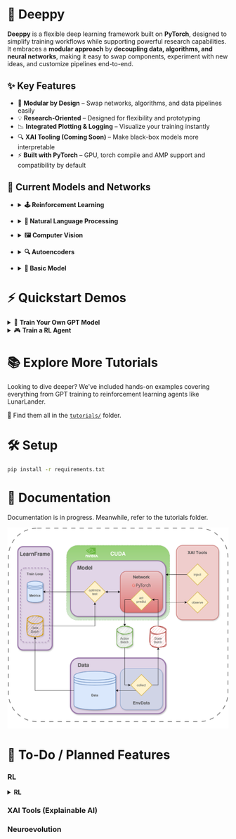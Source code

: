# 🔩 Deeppy

**Deeppy** is a flexible deep learning framework built on **PyTorch**, designed to simplify training workflows while supporting powerful research capabilities. It embraces a **modular approach** by **decoupling data, algorithms, and neural networks**, making it easy to swap components, experiment with new ideas, and customize pipelines end-to-end.


## ✨ Key Features

- 🔧 **Modular by Design** – Swap networks, algorithms, and data pipelines easily  
- 💡 **Research-Oriented** – Designed for flexibility and prototyping  
- 📉 **Integrated Plotting & Logging** – Visualize your training instantly  
- 🔍 **XAI Tooling (Coming Soon)** – Make black-box models more interpretable  
- ⚡ **Built with PyTorch** – GPU, torch compile and AMP support and compatibility by default  

## 🧰 Current Models and Networks

-    <details> <summary><strong>🕹️ Reinforcement Learning</strong></summary>

        - [⚙️  DQN](models/rl/dqn.py) 
            📝 [Tutorial](tutorials/RL_algorithm_tutorials.ipynb)

        - [⚙️  Double DQN](models/rl/dqn.py) - 📝 [Tutorial](tutorials/RL_algorithm_tutorials.ipynb)


        - [⚙️  SAC](models/rl/sac.py) - 📝 [Tutorial](tutorials/RL_algorithm_tutorials.ipynb)
        
</details>

- <details> <summary><strong>📢 Natural Language Processing</strong></summary>

	- [⚙️  GPT](models/nlp/gpt.py) 
	📝 [Tutorial](tutorials/GPT-tutorial.ipynb)

</details>

- <details> <summary><strong>🖼️ Computer Vision</strong></summary>

    - [⚙️  SANE](models/cv/sane.py) 📝 [Tutorial](tutorials/SANE_tutorial.ipynb.ipynb)

    - [⚙️  NeRF](models/cv/nerf.py) 
</details>

- <details> <summary><strong>🔍 Autoencoders</strong></summary>

    - [⚙️  B-VAE](models/autoencoder/b_vae.py) 
    
</details>

- <details> <summary><strong>🔬 Basic Model</strong></summary>

    - [⚙️  Model](models/base_model.py) 
        
        📝 [Introduction Tutorial](tutorials/introduction.ipynb) 
    
        📝 [Advanced Tutorial](tutorials/networks_advanced.ipynb)

</details>





# ⚡ Quickstart Demos

<details>
<summary>🧠 <strong>Train Your Own GPT Model</strong></summary>


### 📝 Step 1: Load Your Dataset

```python
with open("assets/shakespeare.txt", "r", encoding = "utf-8") as f:
    text = f.read()

encoding = tiktoken.encoding_for_model("gpt-2")
data = GPTText(text=text, tokenizer=encoding, context_size = context_size)
```

### 🧱 Step 2: Build the GPT-Model

```python
GPT_params = {
    "optimizer_params":Optimizer_params,
    "vocab_size":vocab_size,
    "embed_dim":embed_dim,
    "num_heads":num_heads,
    "num_layers":num_layers,
    "context_size":context_size,
    "device":device,
    "criterion":nn.CrossEntropyLoss(ignore_index = -1),
}

model = GPT(GPT_params)
```
📊 Total Parameters: ~28.9M

### 🔁 Step 3: Train the Model
```python
lf = LearnFrame(model,data)

for i in range(epoch):
    lf.optimize()
lf.plot(show_result=True, log=True)
```
![](tutorials/assets/GPT.png)

### ✍️ Step 4: Generate Text
```python
model.generate("KING RICHARD III: \n On this very beautiful day, let us")
```
KING RICHARD III: 

 On this very beautiful day, let us us hear
 
The way of the king.


DUKE OF YORK::

I will not be avoided'd with my heart.

DUKEKE VINCENTIO:

I thank you, good father.

LLUCIO:

I thank you, good my lord; I'll to your your daughter.

KING EDWARD IV:

Now, by the jealous queen

</details>

<details> <summary>🎮 <strong>Train a RL Agent</strong></summary>

	
### 🌍 Step 1: Set Up Environment

```python
import deeppy as dp

env = gym.make("LunarLander-v1")
data = dp.EnvData(env, buffer_size=100000)
```  
### 🧠 Step 2: Create Your Network
```python
policy_network = {
    "layers" : [obs,128,128,act],
    "blocks" : [nn.Linear, nn.ReLU]
    "out_act" : nn.Softmax,
    "weight_init" : "uniform"
}
``` 
### ⚙️ Step 3: Choose a RL Algorithm
```python
model = dp.SAC(sac_params) #Soft Actor Critic
``` 
### 🧪 Step 4: Train the Agent
```python
lf = dp.LearningFrame(model, data)

for epoch in range(EPOCH):
	#Take one step in environment using the model
	lf.collect()
	#Train SAC one step
	lf.optimize()
#Automatic plotting 
lf.plot()
``` 
![](tutorials/assets/plot.jpg)

### 🎥 Step 5: Watch Your Agent
```python
lf.get_anim()
``` 
![](tutorials/assets/lunarlander.gif)
### 💾 Step 6: Save / Load Your Model
```python
lf.save(file_name)
lf.load(file_name)
```

</details>


# 📚 Explore More Tutorials


Looking to dive deeper? We've included hands-on examples covering everything from GPT training to reinforcement learning agents like LunarLander.

📂 Find them all in the [`tutorials/`](tutorials) folder.





# 🛠️ Setup
```bash
pip install -r requirements.txt
```
# 📖 Documentation

Documentation is in progress. Meanwhile, refer to the tutorials folder.

![](tutorials/assets/diagram.png)


# 🧪 To-Do / Planned Features

### RL

<details> <summary><strong>RL</strong></summary>

Dueling DQN

PPO

MBPO (Model-Based Policy Optimization)

SafeMBPO

</details>

### XAI Tools (Explainable AI)

### Neuroevolution


